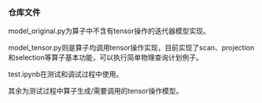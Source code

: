 ### 仓库文件

model_original.py为算子中不含有tensor操作的迭代器模型实现。

model_tensor.py则是算子均调用tensor操作实现，目前实现了scan、projection和selection等算子基本功能，可以执行简单物理查询计划例子。

test.ipynb在测试和调试过程中使用。

其余为测试过程中算子生成/需要调用的tensor操作模型。